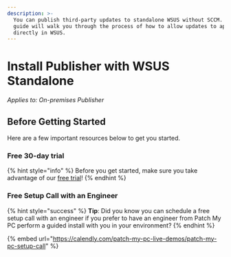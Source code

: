 ```yaml
---
description: >-
  You can publish third-party updates to standalone WSUS without SCCM. This
  guide will walk you through the process of how to allow updates to appear
  directly in WSUS.
---
```


# Install Publisher with WSUS Standalone

_Applies to: On-premises Publisher_

## Before Getting Started

Here are a few important resources below to get you started.

### Free 30-day trial

{% hint style="info" %}
Before you get started, make sure you take advantage of our [free trial](https://patchmypc.com/free-trial)!
{% endhint %}

### Free Setup Call with an Engineer

{% hint style="success" %}
**Tip**: Did you know you can schedule a free setup call with an engineer if you prefer to have an engineer from Patch My PC perform a guided install with you in your environment?
{% endhint %}

{% embed url="https://calendly.com/patch-my-pc-live-demos/patch-my-pc-setup-call" %}